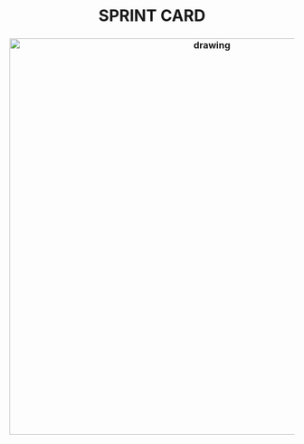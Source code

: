 
<h1 align = "center">  SPRINT CARD  </h1>

<h3 align = "center">  <img src="https://user-images.githubusercontent.com/73767256/115162578-ca92ba80-a07a-11eb-90b7-b3de08642881.jpeg"   alt="drawing" width =700 </h3>
